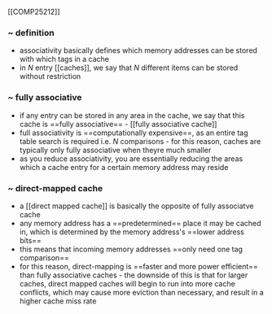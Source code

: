 [[COMP25212]]

### ~ definition
- associativity basically defines which memory addresses can be stored with which tags in a cache
- in $N$ entry [[caches]], we say that $N$ different items can be stored without restriction

### ~ fully associative
- if any entry can be stored in any area in the cache, we say that this cache is ==fully associative== - [[fully associative cache]]
- full associativity is ==computationally expensive==, as an entire tag table search is required i.e. $N$ comparisons - for this reason, caches are typically only fully associative when theyre much smaller
- as you reduce associativity, you are essentially reducing the areas which a cache entry for a certain memory address may reside

### ~ direct-mapped cache
- a [[direct mapped cache]] is basically the opposite of fully associatve cache
- any memory address has a ==predetermined== place it may be cached in, which is determined by the memory address's ==lower address bits==
- this means that incoming memory addresses ==only need one tag comparison==
- for this reason, direct-mapping is ==faster and more power efficient== than fully associative caches - the downside of this is that for larger caches, direct mapped caches will begin to run into more cache conflicts, which may cause more eviction than necessary, and result in a higher cache miss rate